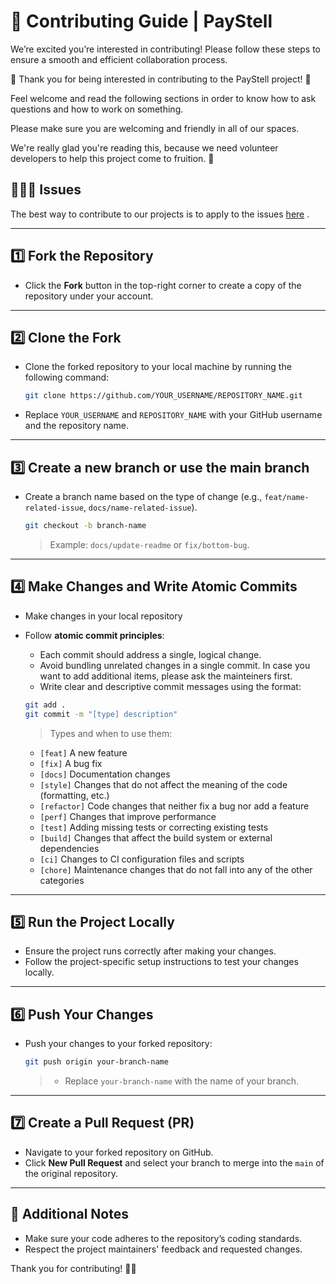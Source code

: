 # 🌟 Contributing Guide | PayStell

We’re excited you’re interested in contributing! Please follow these steps to ensure a smooth and efficient collaboration process.

🎉 Thank you for being interested in contributing to the PayStell project! 🎉

Feel welcome and read the following sections in order to know how to ask questions and how to work on something.

Please make sure you are welcoming and friendly in all of our spaces.

We're really glad you're reading this, because we need volunteer developers to help this project come to fruition. 👏

## 👨🏻‍💻 Issues

The best way to contribute to our projects is to apply to the issues <a href="https://github.com/PayStell/paystell-website/issues" target="_blank">here</a> .


---

## 1️⃣ Fork the Repository

- Click the **Fork** button in the top-right corner to create a copy of the repository under your account.

---

## 2️⃣ Clone the Fork

- Clone the forked repository to your local machine by running the following command:

   ```bash
   git clone https://github.com/YOUR_USERNAME/REPOSITORY_NAME.git
   ```

- Replace `YOUR_USERNAME` and `REPOSITORY_NAME` with your GitHub username and the repository name.

---

## 3️⃣ Create a new branch or use the main branch

- Create a branch name based on the type of change (e.g., `feat/name-related-issue`, `docs/name-related-issue`).

   ```bash
   git checkout -b branch-name
   ```

   > Example: `docs/update-readme` or `fix/bottom-bug`.

---

## 4️⃣ Make Changes and Write Atomic Commits

- Make changes in your local repository
- Follow **atomic commit principles**:

   - Each commit should address a single, logical change.
   - Avoid bundling unrelated changes in a single commit. In case you want to add additional items, please ask the mainteiners first.
   - Write clear and descriptive commit messages using the format:

   ```bash
   git add .
   git commit -m "[type] description"
   ```

   > Types and when to use them:

   - `[feat]` A new feature
   - `[fix]` A bug fix
   - `[docs]` Documentation changes
   - `[style]` Changes that do not affect the meaning of the code (formatting, etc.)
   - `[refactor]` Code changes that neither fix a bug nor add a feature
   - `[perf]` Changes that improve performance
   - `[test]` Adding missing tests or correcting existing tests
   - `[build]` Changes that affect the build system or external dependencies
   - `[ci]` Changes to CI configuration files and scripts
   - `[chore]` Maintenance changes that do not fall into any of the other categories

---

## 5️⃣ Run the Project Locally

- Ensure the project runs correctly after making your changes.
- Follow the project-specific setup instructions to test your changes locally.

---

## 6️⃣ Push Your Changes

- Push your changes to your forked repository:

   ```bash
   git push origin your-branch-name
   ```
   > - Replace `your-branch-name` with the name of your branch.
---

## 7️⃣ Create a Pull Request (PR)

- Navigate to your forked repository on GitHub.
- Click **New Pull Request** and select your branch to merge into the `main` of the original repository.

---

## 📝 Additional Notes

- Make sure your code adheres to the repository’s coding standards.
- Respect the project maintainers' feedback and requested changes.

Thank you for contributing! 🤝🏼
